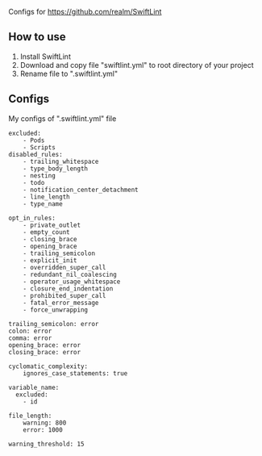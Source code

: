 Configs for https://github.com/realm/SwiftLint

## How to use
1) Install SwiftLint
2) Download and copy file "swiftlint.yml" to root directory of your project 
3) Rename file to ".swiftlint.yml"

## Configs
My configs of ".swiftlint.yml" file

```
excluded:
    - Pods
    - Scripts
disabled_rules:
    - trailing_whitespace
    - type_body_length
    - nesting
    - todo
    - notification_center_detachment
    - line_length
    - type_name

opt_in_rules:
    - private_outlet
    - empty_count
    - closing_brace
    - opening_brace
    - trailing_semicolon
    - explicit_init
    - overridden_super_call
    - redundant_nil_coalescing
    - operator_usage_whitespace
    - closure_end_indentation
    - prohibited_super_call
    - fatal_error_message
    - force_unwrapping

trailing_semicolon: error
colon: error
comma: error
opening_brace: error
closing_brace: error

cyclomatic_complexity:
    ignores_case_statements: true

variable_name:
  excluded:
    - id

file_length:
    warning: 800
    error: 1000

warning_threshold: 15
```

